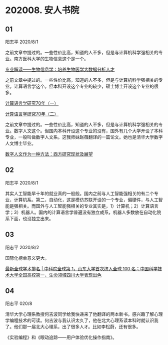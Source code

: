 # 202008. 安人书院

## 01

阳志平 2020/8/1

之前文章中提过的。一些性价比高，知道的人不多，但是与计算机科学强相关的专业。南方医科大学的生物信息这个是一个。

[专业解读——生物信息学：培养生物医学大数据分析人才](https://mp.weixin.qq.com/s/aA2kWORvb7Hdq0IjKxXJJA)

之前文章中提过的。一些性价比高，知道的人不多，但是与计算机科学强相关的专业。计算语言学这个。但本科开设这个专业的较少，硕士博士开设这个专业的很多。

[计算语言学研究70年（一）](https://mp.weixin.qq.com/s/AFA74MnVYe8xGu3sORNDZg)

[计算语言学研究70年（二）](https://mp.weixin.qq.com/s/4HTWInuc4n7upgZIX-sg9w)

之前文章中提过的。一些性价比高，知道的人不多，但是与计算机科学强相关的专业。数字人文这个。但国内本科开设这个专业的没有，国外有几个大学开设了本科专业，一般叫做数字人文系。这我师妹赵薇翻译的一篇论文。她也是清华大学数字人文博士毕业。

[数字人文作为一种方法：西方研究现状及展望](https://mp.weixin.qq.com/s/0x4MqfQpgBmVGzhhCapLoQ)

## 02

阳志平 2020/8/1

其实人工智能早十年的就业真的一般般。国内之前与人工智能强相关的有二个专业，计算机系。第二，自动化，这是模仿苏联开设的一个专业，偏硬件，与人工智能是强相关。而国外与人工智能强相关的专业其实是，1）计算机；2）计算语言学；3）机器人。国内的计算语言学普遍没有独立成系，机器人多数放在自动化院系下面，也没独立出来。

## 03

阳志平 2020/8/2

国际化榜单意义更大。

[最新全球学术排名 | 中科院全球第 1，山东大学首次挤入全球 100 名；中国科学技术大学全国高校第一，生命领域四川大学表现出色](https://mp.weixin.qq.com/s/SzNBw7nw9zxaxizHvq_xmQ)

## 04

阳志平 020/8

清华大学心理系教授何吉波同学给我快递来了他翻译的两本新书。感兴趣了解心理学编程技术的可读。何吉波与我认识太久了，他在北大心理系读本科时就认识我了。他们那一届北大心理系，出了很多人オ。比如李松蔚，还有很多。

《实验编程》和《眼动追踪——用户体验优化操作指南》。




